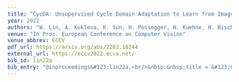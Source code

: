 ```yaml
---
title: "CycDA: Unsupervised Cycle Domain Adaptation to Learn from Image to Video"
year: 2022
authors: "W. Lin, A. Kukleva, K. Sun, H. Possegger, H. Kuehne, H. Bischof"
venue: "In Proc. European Conference on Computer Vision"
venue_abbrev: ECCV
pdf_url: https://arxiv.org/abs/2203.16244
external_url: https://eccv2022.ecva.net/
bib_id: lin22a
bib_entry: "@inproceedings&#123;lin22a,<br/>&nbsp;&nbsp;title = &#123;CycDA: Unsupervised Cycle Domain Adaptation to Learn from Image to Video&#125;,<br/>&nbsp;&nbsp;author = &#123;Wei Lin and Anna Kukleva and Kunyang Sun and Horst Possegger and Hilde Kuehne and Horst Bischof&#125;,<br/>&nbsp;&nbsp;booktitle = &#123;Proc. European Conference on Computer Vision (ECCV)&#125;,<br/>&nbsp;&nbsp;year = &#123;2022&#125;<br/>&#125;"
---
```

